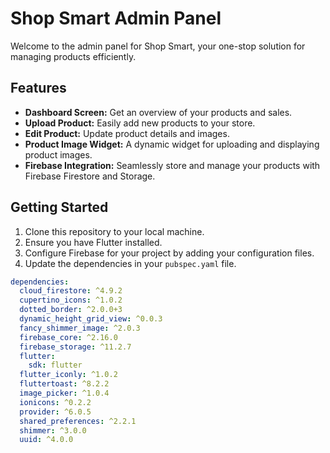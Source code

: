 # Shop Smart Admin Panel

Welcome to the admin panel for Shop Smart, your one-stop solution for managing products efficiently.

## Features

- **Dashboard Screen:** Get an overview of your products and sales.
- **Upload Product:** Easily add new products to your store.
- **Edit Product:** Update product details and images.
- **Product Image Widget:** A dynamic widget for uploading and displaying product images.
- **Firebase Integration:** Seamlessly store and manage your products with Firebase Firestore and Storage.

## Getting Started

1. Clone this repository to your local machine.
2. Ensure you have Flutter installed.
3. Configure Firebase for your project by adding your configuration files.
4. Update the dependencies in your `pubspec.yaml` file.

```yaml
dependencies:
  cloud_firestore: ^4.9.2
  cupertino_icons: ^1.0.2
  dotted_border: ^2.0.0+3
  dynamic_height_grid_view: ^0.0.3
  fancy_shimmer_image: ^2.0.3
  firebase_core: ^2.16.0
  firebase_storage: ^11.2.7
  flutter:
    sdk: flutter
  flutter_iconly: ^1.0.2
  fluttertoast: ^8.2.2
  image_picker: ^1.0.4
  ionicons: ^0.2.2
  provider: ^6.0.5
  shared_preferences: ^2.2.1
  shimmer: ^3.0.0
  uuid: ^4.0.0
